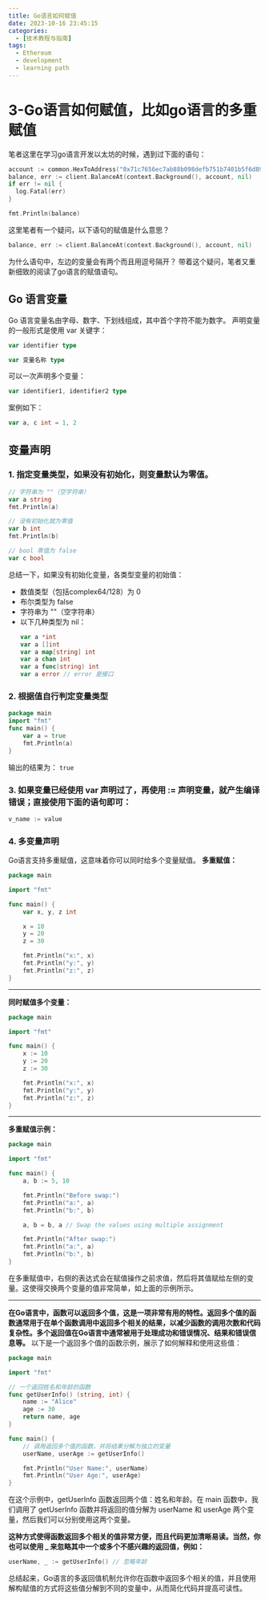 ```yaml
---
title: Go语言如何赋值
date: 2023-10-16 23:45:15
categories:
  - [技术教程与指南]
tags:
  - Ethereum
  - development
  - learning path
---
```

# 3-Go语言如何赋值，比如go语言的多重赋值
笔者这里在学习go语言开发以太坊的时候，遇到过下面的语句：
```go
account := common.HexToAddress("0x71c7656ec7ab88b098defb751b7401b5f6d8976f")
balance, err := client.BalanceAt(context.Background(), account, nil)
if err != nil {
  log.Fatal(err)
}

fmt.Println(balance) 
```
这里笔者有一个疑问，以下语句的赋值是什么意思？
```go
balance, err := client.BalanceAt(context.Background(), account, nil)
```
为什么语句中，左边的变量会有两个而且用逗号隔开？
带着这个疑问，笔者又重新细致的阅读了go语言的赋值语句。
## Go 语言变量
Go 语言变量名由字母、数字、下划线组成，其中首个字符不能为数字。
声明变量的一般形式是使用 var 关键字：
```go
var identifier type
```
```go
var 变量名称 type
```
可以一次声明多个变量：
```go
var identifier1, identifier2 type
```
案例如下：
```go
var a, c int = 1, 2
```
## 变量声明
### 1. 指定变量类型，如果没有初始化，则变量默认为零值。
```go
// 字符串为 ""（空字符串）
var a string
fmt.Println(a)

// 没有初始化就为零值
var b int
fmt.Println(b)

// bool 零值为 false
var c bool
```
总结一下，如果没有初始化变量，各类型变量的初始值：
* 数值类型（包括complex64/128）为 0
* 布尔类型为 false
* 字符串为 ""（空字符串）
* 以下几种类型为 nil：
  ```go
  var a *int
  var a []int
  var a map[string] int
  var a chan int
  var a func(string) int
  var a error // error 是接口
  ```
### 2. 根据值自行判定变量类型
```go
package main
import "fmt"
func main() {
    var a = true
    fmt.Println(a)
}
```
输出的结果为：
`true`
### 3. 如果变量已经使用 var 声明过了，再使用 := 声明变量，就产生编译错误；直接使用下面的语句即可：
```go
v_name := value
```
### 4. 多变量声明
Go语言支持多重赋值，这意味着你可以同时给多个变量赋值。
**多重赋值：**
```go
package main

import "fmt"

func main() {
    var x, y, z int

    x = 10
    y = 20
    z = 30

    fmt.Println("x:", x)
    fmt.Println("y:", y)
    fmt.Println("z:", z)
}
```

-------
**同时赋值多个变量：**
```go
package main

import "fmt"

func main() {
    x := 10
    y := 20
    z := 30

    fmt.Println("x:", x)
    fmt.Println("y:", y)
    fmt.Println("z:", z)
}
```

-------
**多重赋值示例：**
```go
package main

import "fmt"

func main() {
    a, b := 5, 10

    fmt.Println("Before swap:")
    fmt.Println("a:", a)
    fmt.Println("b:", b)

    a, b = b, a // Swap the values using multiple assignment

    fmt.Println("After swap:")
    fmt.Println("a:", a)
    fmt.Println("b:", b)
}
```
在多重赋值中，右侧的表达式会在赋值操作之前求值，然后将其值赋给左侧的变量。这使得交换两个变量的值非常简单，如上面的示例所示。

-------
**在Go语言中，函数可以返回多个值，这是一项非常有用的特性。返回多个值的函数通常用于在单个函数调用中返回多个相关的结果，以减少函数的调用次数和代码复杂性。多个返回值在Go语言中通常被用于处理成功和错误情况、结果和错误信息等。**
以下是一个返回多个值的函数示例，展示了如何解释和使用这些值：
```go
package main

import "fmt"

// 一个返回姓名和年龄的函数
func getUserInfo() (string, int) {
    name := "Alice"
    age := 30
    return name, age
}

func main() {
    // 调用返回多个值的函数，并将结果分解为独立的变量
    userName, userAge := getUserInfo()

    fmt.Println("User Name:", userName)
    fmt.Println("User Age:", userAge)
}
```
在这个示例中，getUserInfo 函数返回两个值：姓名和年龄。在 main 函数中，我们调用了 getUserInfo 函数并将返回的值分解为 userName 和 userAge 两个变量，然后我们可以分别使用这两个变量。

**这种方式使得函数返回多个相关的值非常方便，而且代码更加清晰易读。当然，你也可以使用 _ 来忽略其中一个或多个不感兴趣的返回值，例如：**
```go
userName, _ := getUserInfo() // 忽略年龄
```
总结起来，Go语言的多返回值机制允许你在函数中返回多个相关的值，并且使用解构赋值的方式将这些值分解到不同的变量中，从而简化代码并提高可读性。
